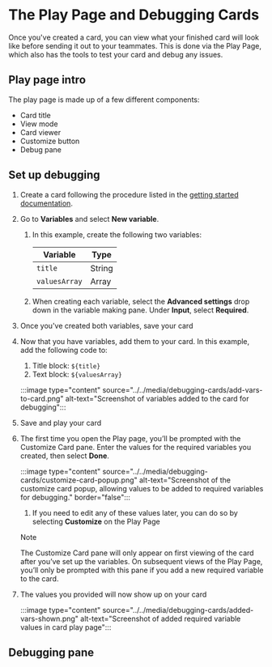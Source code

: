 # The Play Page and Debugging Cards

Once you've created a card, you can view what your finished card will look like before sending it out to your teammates. This is done via the Play Page, which also has the tools to test your card and debug any issues.

## Play page intro

The play page is made up of a few different components:

- Card title
- View mode
- Card viewer
- Customize button
- Debug pane

## Set up debugging

1. Create a card following the procedure listed in the [getting started documentation](../../get-started-designer/setup-designer.md).
1. Go to **Variables** and select **New variable**.
   1. In this example, create the following two variables:

      | Variable | Type |
      | - | - |
      | `title` | String |
      | `valuesArray` | Array |

   1. When creating each variable, select the **Advanced settings** drop down in the variable making pane. Under **Input**, select **Required**.
1. Once you've created both variables, save your card
1. Now that you have variables, add them to your card. In this example, add the following code to:
   1. Title block: `${title}`
   1. Text block: `${valuesArray}`

    :::image type="content" source="../../media/debugging-cards/add-vars-to-card.png" alt-text="Screenshot of variables added to the card for debugging":::

1. Save and play your card
1. The first time you open the Play page, you’ll be prompted with the Customize Card pane. Enter the values for the required variables you created, then select **Done**.

    :::image type="content" source="../../media/debugging-cards/customize-card-popup.png" alt-text="Screenshot of the customize card popup, allowing values to be added to required variables for debugging." border="false":::

   1. If you need to edit any of these values later, you can do so by selecting **Customize** on the Play Page

   > [!NOTE]
   > The Customize Card pane will only appear on first viewing of the card after you’ve set up the variables. On subsequent views of the Play Page, you’ll only be prompted with this pane if you add a new required variable to the card.

1. The values you provided will now show up on your card

    :::image type="content" source="../../media/debugging-cards/added-vars-shown.png" alt-text="Screenshot of added required variable values in card play page":::

## Debugging pane


